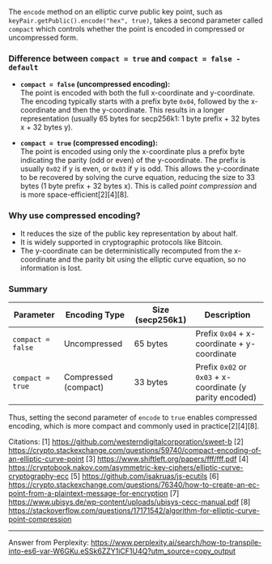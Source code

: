 The `encode` method on an elliptic curve public key point, such as `keyPair.getPublic().encode("hex", true)`, takes a second
parameter called `compact` which controls whether the point is encoded in compressed or uncompressed form.

### Difference between `compact = true` and `compact = false - default`

- **`compact = false` (uncompressed encoding):**  
  The point is encoded with both the full x-coordinate and y-coordinate. The encoding typically starts with a prefix byte
  `0x04`, followed by the x-coordinate and then the y-coordinate. This results in a longer representation (usually 65 bytes
  for secp256k1: 1 byte prefix + 32 bytes x + 32 bytes y).

- **`compact = true` (compressed encoding):**  
  The point is encoded using only the x-coordinate plus a prefix byte indicating the parity (odd or even) of the
  y-coordinate. The prefix is usually `0x02` if y is even, or `0x03` if y is odd. This allows the y-coordinate to be
  recovered by solving the curve equation, reducing the size to 33 bytes (1 byte prefix + 32 bytes x). This is called _point
  compression_ and is more space-efficient[2][4][8].

### Why use compressed encoding?

- It reduces the size of the public key representation by about half.
- It is widely supported in cryptographic protocols like Bitcoin.
- The y-coordinate can be deterministically recomputed from the x-coordinate and the parity bit using the elliptic curve
  equation, so no information is lost.

### Summary

| Parameter         | Encoding Type        | Size (secp256k1) | Description                                               |
| ----------------- | -------------------- | ---------------- | --------------------------------------------------------- |
| `compact = false` | Uncompressed         | 65 bytes         | Prefix `0x04` + x-coordinate + y-coordinate               |
| `compact = true`  | Compressed (compact) | 33 bytes         | Prefix `0x02` or `0x03` + x-coordinate (y parity encoded) |

Thus, setting the second parameter of `encode` to `true` enables compressed encoding, which is more compact and commonly used
in practice[2][4][8].

Citations: [1] https://github.com/westerndigitalcorporation/sweet-b [2]
https://crypto.stackexchange.com/questions/59740/compact-encoding-of-an-elliptic-curve-point [3]
https://www.shiftleft.org/papers/fff/fff.pdf [4]
https://cryptobook.nakov.com/asymmetric-key-ciphers/elliptic-curve-cryptography-ecc [5]
https://github.com/isakruas/js-ecutils [6]
https://crypto.stackexchange.com/questions/76340/how-to-create-an-ec-point-from-a-plaintext-message-for-encryption [7]
https://www.ubisys.de/wp-content/uploads/ubisys-cecc-manual.pdf [8]
https://stackoverflow.com/questions/17171542/algorithm-for-elliptic-curve-point-compression

---

Answer from Perplexity:
https://www.perplexity.ai/search/how-to-transpile-into-es6-var-W6GKu.eSSk6ZZY1iCF1U4Q?utm_source=copy_output
